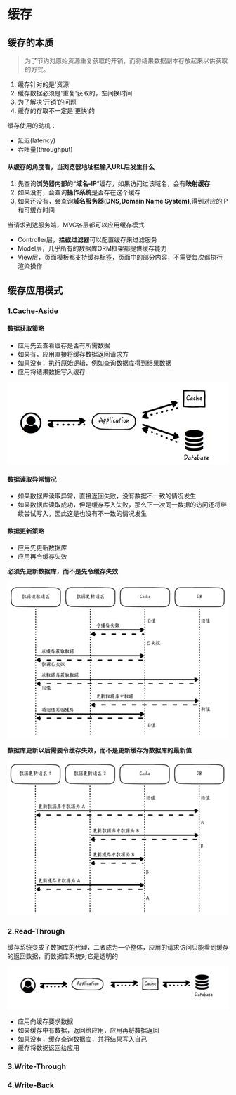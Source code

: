 # 缓存
## 缓存的本质
> 为了节约对原始资源重复获取的开销，而将结果数据副本存放起来以供获取的方式。  

1. 缓存针对的是'资源'
2. 缓存数据必须是'重复'获取的，空间换时间
3. 为了解决‘开销’的问题
4. 缓存的存取不一定是‘更快’的  

缓存使用的动机：  
- 延迟(latency)
- 吞吐量(throughput)  

#### 从缓存的角度看，当浏览器地址栏输入URL后发生什么
1. 先查询**浏览器内部**的“**域名-IP**”缓存，如果访问过该域名，会有**映射缓存**
2. 如果没有，会查询**操作系统**是否存在这个缓存
3. 如果还没有，会查询**域名服务器(DNS,Domain Name System)**,得到对应的IP和可缓存时间  

当请求到达服务端，MVC各层都可以应用缓存模式  

- Controller层，**拦截过滤器**可以配置缓存来过滤服务
- Model层，几乎所有的数据库ORM框架都提供缓存能力
- View层，页面模板都支持缓存标签，页面中的部分内容，不需要每次都执行渲染操作  

## 缓存应用模式

### 1.Cache-Aside
#### 数据获取策略
- 应用先去查看缓存是否有所需数据
- 如果有，应用直接将缓存数据返回请求方
- 如果没有，执行原始逻辑，例如查询数据库得到结果数据
- 应用将结果数据写入缓存  

![](img/Cache-Aside.png)

#### 数据读取异常情况
- 如果数据库读取异常，直接返回失败，没有数据不一致的情况发生
- 如果数据库读取成功，但是缓存写入失败，那么下一次同一数据的访问还将继续尝试写入，因此这是也没有不一致的情况发生

#### 数据更新策略
- 应用先更新数据库
- 应用再令缓存失效  

**必须先更新数据库，而不是先令缓存失效**  

![](img/缓存坑点.png)  

**数据库更新以后需要令缓存失效，而不是更新缓存为数据库的最新值**  

![](img/缓存坑点.jpeg)

### 2.Read-Through
缓存系统变成了数据库的代理，二者成为一个整体，应用的请求访问只能看到缓存的返回数据，而数据库系统对它是透明的  

![](img/Read-Through.png)  

- 应用向缓存要求数据
- 如果缓存中有数据，返回给应用，应用再将数据返回
- 如果没有，缓存查询数据库，并将结果写入自己
- 缓存将数据返回给应用

### 3.Write-Through

### 4.Write-Back